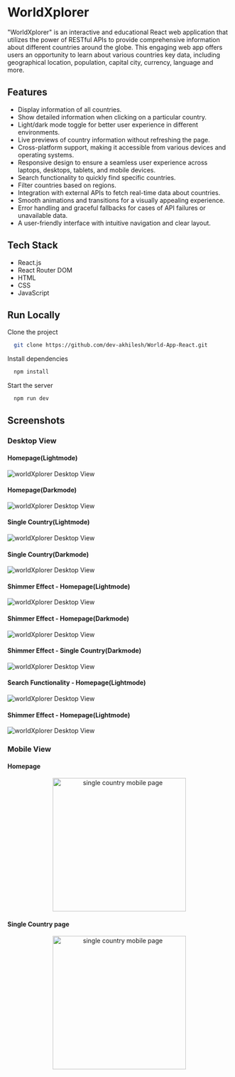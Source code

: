 # WorldXplorer

"WorldXplorer" is an interactive and educational React web application that utilizes the power of RESTful APIs to provide comprehensive information about different countries around the globe.
This engaging web app offers users an opportunity to learn about various countries key data, including geographical location, population, capital city, currency, language and more.

## Features

- Display information of all countries.
- Show detailed information when clicking on a particular country.
- Light/dark mode toggle for better user experience in different environments.
- Live previews of country information without refreshing the page.
- Cross-platform support, making it accessible from various devices and operating systems.
- Responsive design to ensure a seamless user experience across laptops, desktops, tablets, and mobile devices.
- Search functionality to quickly find specific countries.
- Filter countries based on regions.
- Integration with external APIs to fetch real-time data about countries.
- Smooth animations and transitions for a visually appealing experience.
- Error handling and graceful fallbacks for cases of API failures or unavailable data.
- A user-friendly interface with intuitive navigation and clear layout.

## Tech Stack

- React.js
- React Router DOM
- HTML
- CSS
- JavaScript

## Run Locally

Clone the project

```bash
  git clone https://github.com/dev-akhilesh/World-App-React.git
```

Install dependencies

```bash
  npm install
```

Start the server

```bash
  npm run dev
```

## Screenshots

### Desktop View

#### Homepage(Lightmode)

![worldXplorer Desktop View](/src/images/homepage-lightmode.png)

#### Homepage(Darkmode)

![worldXplorer Desktop View](/src/images/homepage-darkmode.png)

#### Single Country(Lightmode)

![worldXplorer Desktop View](/src/images/country-lightmode.png)

#### Single Country(Darkmode)

![worldXplorer Desktop View](/src/images/country-darkmode.png)

#### Shimmer Effect - Homepage(Lightmode)

![worldXplorer Desktop View](/src/images/shimmer-light.png)

#### Shimmer Effect - Homepage(Darkmode)

![worldXplorer Desktop View](/src/images/shimmer-dark.png)

#### Shimmer Effect - Single Country(Darkmode)

![worldXplorer Desktop View](/src/images/country-shimmer-darkmode.png)

#### Search Functionality - Homepage(Lightmode)

![worldXplorer Desktop View](/src/images/shimmer-light.png)

#### Shimmer Effect - Homepage(Lightmode)

![worldXplorer Desktop View](/src/images/shimmer-light.png)

### Mobile View

#### Homepage

<p align="center">
  <img src="./src/images/homepage-mobile.png" alt="single country mobile page" width="300">
</p>

#### Single Country page

<p align="center">
  <img src="./src/images/country-mobile.png" alt="single country mobile page" width="300">
</p>
